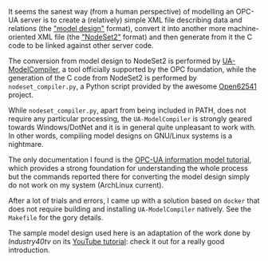 It seems the sanest way (from a human perspective) of modelling an OPC-UA
server is to create a (relatively) simple XML file describing data and
relations (the ["model design"](http://opcfoundation.org/UA/ModelDesign.xsd)
format), convert it into another more machine-oriented XML file (the
["NodeSet2"](http://opcfoundation.org/UA/2011/03/UANodeSet.xsd) format) and
then generate from it the C code to be linked against other server code.

The conversion from model design to NodeSet2 is performed by
[UA-ModelCompiler](https://github.com/OPCFoundation/UA-ModelCompiler), a tool
officially supported by the OPC foundation, while the generation of the C code
from NodeSet2 is performed by `nodeset_compiler.py`, a Python script provided
by the awesome [Open62541](https://github.com/open62541/open62541) project.

While `nodeset_compiler.py`, apart from being included in PATH, does not
require any particular processing, the `UA-ModelCompiler` is strongly geared
towards Windows/DotNet and it is in general quite unpleasant to work with.
In other words, compiling model designs on GNU/Linux systems is a nightmare.

The only documentation I found is the
[OPC-UA information model tutorial](https://opcua.rocks/from-modelling-to-execution-opc-ua-information-model-tutorial/),
which provides a strong foundation for understanding the whole process but the
commands reported there for converting the model design simply do not work on
my system (ArchLinux current).

After a lot of trials and errors, I came up with a solution based on `docker`
that does not require building and installing `UA-ModelCompiler` natively.
See the `Makefile` for the gory details.

The sample model design used here is an adaptation of the work done by
_Industry40tv_ on its [YouTube tutorial](https://youtu.be/gxA7SDNLHgc): check
it out for a really good introduction.
